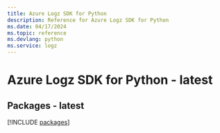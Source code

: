 ```yaml
---
title: Azure Logz SDK for Python
description: Reference for Azure Logz SDK for Python
ms.date: 04/17/2024
ms.topic: reference
ms.devlang: python
ms.service: logz
---
```

# Azure Logz SDK for Python - latest
## Packages - latest
[!INCLUDE [packages](logz-index.md)]